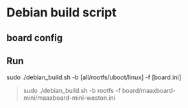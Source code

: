 # Debian build script


## board config

## Run
sudo ./debian_build.sh -b [all/rootfs/uboot/linux] -f [board.ini]

>  sudo ./debian_build.sh -b rootfs -f board/maaxboard-mini/maaxboard-mini-weston.ini
